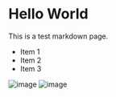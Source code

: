 # Hello World

This is a test markdown page.

- Item 1
- Item 2
- Item 3

![image](shinchu.jpeg)
![image](trainscene.gif)